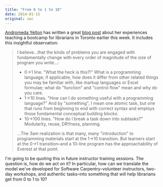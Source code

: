 ```yaml
---
title: "From 0 to 1 to 10"
date: 2014-01-15
original: swc
---
```

<p>
  <a href="http://andromedayelton.com">Andromeda Yelton</a> has written
  a great <a href="http://andromedayelton.com/blog/2014/01/15/thoughts-from-toronto-on-teaching-code-to-librarians/">blog post</a>
  about her experiences teaching a bootcamp for librarians in Toronto earlier this week.
  It includes this insightful observation:
</p>
<blockquote>
  <p>
    I believe…that the kinds of problems you are engaged with
    fundamentally change with every order of magnitude of the size of program you write…:
  </p>
  <ul>
    <li>
      0&rarr;1 line. "What the heck is this?!"
      What is a programming language;
      if applicable, how does it differ from other related things you may be familiar with, like markup languages or Excel formulae;
      what do "function" and "control flow" mean and why do you care.
    </li>
    <li>
      1&rarr;10 lines. "How can I do something useful with a programming language?"
      And by "something",
      I mean one atomic task,
      but one that runs from beginning to end with correct syntax and employs those fundamental conceptual building blocks.
    </li>
    <li>
      10&rarr;100 lines. "How do I break a task down into subtasks?"
      Modularity, reuse, DRYness, planning.
    </li>
  </ul>
  <p>
    …The 3am realization is that many, many "introduction" to programming materials start at the 1&rarr;10 transition.
    But learners start at the 0&rarr;1 transition–and a 10-line program has the approachability of Everest at that point.
  </p>
</blockquote>
<p>
  I'm going to be quoting this in future instructor training sessions.
  The question is,
  how do we act on it?
  In particular,
  how can we translate the model we've developed for Software Carpentry–volunteer instructors,
  two-day workshops,
  and authentic tasks–into something that
  will help librarians get from 0 to 1 to 10?
</p>
